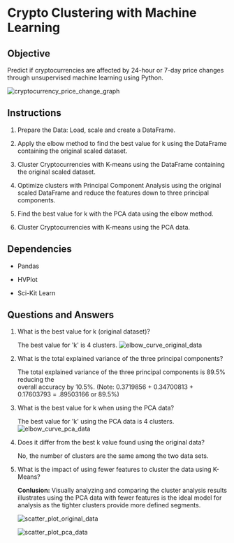 # Crypto Clustering with Machine Learning

## Objective 

Predict if cryptocurrencies are affected by 24-hour or 7-day price changes through unsupervised machine learning using Python.

![cryptocurrency_price_change_graph](https://github.com/kgregart/CryptoClustering/assets/153472472/fb900b58-26e9-4525-bc46-c3787ba6d145)


## Instructions

1. Prepare the Data:  Load, scale and create a DataFrame.

2. Apply the elbow method to find the best value for k using the DataFrame containing the original scaled dataset.

3. Cluster Cryptocurrencies with K-means using the DataFrame containing the original scaled dataset.

4. Optimize clusters with Principal Component Analysis using the original scaled DataFrame and reduce the features down to three principal components.

5. Find the best value for k with the PCA data using the elbow method.

6. Cluster Cryptocurrencies with K-means using the PCA data.


## Dependencies 

+ Pandas

+ HVPlot

+ Sci-Kit Learn 


## Questions and Answers

1. What is the best value for k (original dataset)?

   The best value for 'k' is 4 clusters.
   ![elbow_curve_original_data](https://github.com/kgregart/CryptoClustering/assets/153472472/963d9e4d-7a95-4d7f-a4de-4c155ff9ec68)

3. What is the total explained variance of the three principal components?

   The total explained variance of the three principal components is 89.5% reducing the     
   overall accuracy by 10.5%.
   (Note: 0.3719856 + 0.34700813 + 0.17603793 = .89503166 or 89.5%)
   
5. What is the best value for k when using the PCA data?

   The best value for 'k' using the PCA data is 4 clusters.
   ![elbow_curve_pca_data](https://github.com/kgregart/CryptoClustering/assets/153472472/428111b9-4d69-4572-95f4-d664a4415a7d)

7. Does it differ from the best k value found using the original data?

   No, the number of clusters are the same among the two data sets.
   
9. What is the impact of using fewer features to cluster the data using K-Means?

   **Conlusion:**
   Visually analyzing and comparing the cluster analysis results illustrates using the PCA data with fewer features is      the ideal model for analysis as the tighter clusters provide more defined segments.

   ![scatter_plot_original_data](https://github.com/kgregart/CryptoClustering/assets/153472472/59e3e105-aebb-4db3-9f20-abe6184eee15)

   ![scatter_plot_pca_data](https://github.com/kgregart/CryptoClustering/assets/153472472/afe972dd-2807-48be-877f-4eee9bdb753f)



